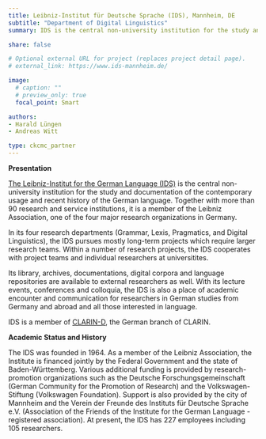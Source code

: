 ```yaml
---
title: Leibniz-Institut für Deutsche Sprache (IDS), Mannheim, DE
subtitle: "Department of Digital Linguistics"
summary: IDS is the central non-university institution for the study and documentation of the contemporary usage and recent history of the German language.

share: false

# Optional external URL for project (replaces project detail page).
# external_link: https://www.ids-mannheim.de/

image:
  # caption: ""
  # preview_only: true
  focal_point: Smart

authors:
- Harald Lüngen
- Andreas Witt

type: ckcmc_partner
---
```


**Presentation**

[The Leibniz-Institut for the German Language (IDS)](https://www1.ids-mannheim.de) is the central non-university institution for the study and documentation of the contemporary usage and recent history of the German language. Together with more than 90 research and service institutions, it is a member of the Leibniz Association, one of the four major research organizations in Germany. 

In its four research departments (Grammar, Lexis, Pragmatics, and Digital Linguistics), the IDS pursues mostly long-term projects which require larger research teams. Within a number of research projects, the IDS cooperates with project teams and individual researchers at universitites.

Its library, archives, documentations, digital corpora and language repositories are available to external researchers as well. With its lecture events, conferences and colloquia, the IDS is also a place of academic encounter and communication for researchers in German studies from Germany and abroad and all those interested in language.

IDS is a member of [CLARIN-D](https://www.clarin-d.de/en/), the German branch of CLARIN.

**Academic Status and History**

The IDS was founded in 1964. As a member of the Leibniz Association, the Institute is financed jointly by the Federal Government and the state of Baden-Württemberg. Various additional funding is provided by research-promotion organizations such as the Deutsche Forschungsgemeinschaft (German Community for the Promotion of Research) and the Volkswagen-Stiftung (Volkswagen Foundation). Support is also provided by the city of Mannheim and the Verein der Freunde des Instituts für Deutsche Sprache e.V. (Association of the Friends of the Institute for the German Language - registered association). At present, the IDS has 227 employees including 105 researchers.


